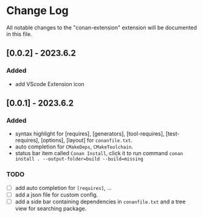 # Change Log

All notable changes to the "conan-extension" extension will be documented in this file.

## [0.0.2] - 2023.6.2

### Added

- add VScode Extension icon

## [0.0.1] - 2023.6.2

### Added

- syntax highlight for [requires], [generators], [tool-requires], [test-requires], [options], [layout] for `conanfile.txt`.
- auto completion for `CMakeDeps`, `CMakeToolchain`.
- status bar item called `Conan Install`, click it to run command `conan install . --output-folder=build --build=missing`

### TODO

- [ ] add auto completion for `[requires]`, ...
- [ ] add a json file for custom config.
- [ ] add a side bar containing dependencies in `conanfile.txt` and a tree view for searching package.